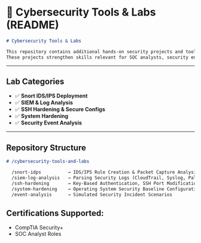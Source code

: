 # 📂 **Cybersecurity Tools & Labs (README)**

```markdown
# Cybersecurity Tools & Labs

This repository contains additional hands-on security projects and tools beyond traditional cloud/networking labs.
These projects strengthen skills relevant for SOC analysts, security engineers, and blue team roles.
```
---

## Lab Categories

- ✅ **Snort IDS/IPS Deployment**
- ✅ **SIEM & Log Analysis**
- ✅ **SSH Hardening & Secure Configs**
- ✅ **System Hardening**
- ✅ **Security Event Analysis**

---

##  Repository Structure

```markdown
# /cybersecurity-tools-and-labs

  /snort-idps          → IDS/IPS Rule Creation & Packet Capture Analysis
  /siem-log-analysis   → Parsing Security Logs (CloudTrail, Syslog, Palo Alto)
  /ssh-hardening       → Key-Based Authentication, SSH Port Modifications
  /system-hardening    → Operating System Security Baseline Configurations
  /event-analysis      → Simulated Security Incident Scenarios
```

## Certifications Supported:

- CompTIA Security+
- SOC Analyst Roles
